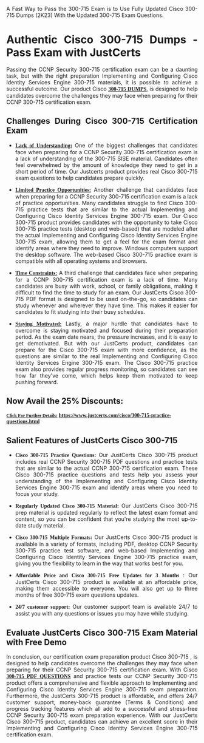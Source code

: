 <p dir="auto" style="text-align: justify;">A Fast Way to Pass the 300-715 Exam is to Use Fully Updated Cisco 300-715 Dumps (2K23) With the Updated 300-715 Exam Questions.</p>

<h1 style="text-align: justify;"><strong>Authentic Cisco 300-715 Dumps - Pass Exam with JustCerts</strong></h1>

<p style="text-align: justify;">Passing the CCNP Security 300-715 certification exam can be a daunting task, but with the right preparation Implementing and Configuring Cisco Identity Services Engine 300-715 materials, it is possible to achieve a successful outcome. Our product Cisco <strong><a href="https://www.justcerts.com/cisco/300-715-practice-questions.html"><span style="font-family:Georgia,serif;"><u>300-715 DUMPS</u></span></a></strong>, is designed to help candidates overcome the challenges they may face when preparing for their CCNP 300-715 certification exam.</p>

<h2 style="text-align: justify;"><strong>Challenges During Cisco 300-715 Certification Exam</strong></h2>

<ul>
	<li style="text-align: justify;"><u><span style="font-family:Georgia,serif;"><strong>Lack of Understanding:</strong></span></u> One of the biggest challenges that candidates face when preparing for a CCNP Security 300-715 certification exam is a lack of understanding of the 300-715 SISE material. Candidates often feel overwhelmed by the amount of knowledge they need to get in a short period of time. Our Justcerts product provides real Cisco 300-715 exam questions to help candidates prepare quickly.</li>
</ul>

<ul>
	<li style="text-align: justify;"><u><span style="font-family:Georgia,serif;"><strong>Limited Practice Opportunities:</strong></span></u> Another challenge that candidates face when preparing for a CCNP Security 300-715 certification exam is a lack of practice opportunities. Many candidates struggle to find Cisco 300-715 practice tests that are similar to the actual Implementing and Configuring Cisco Identity Services Engine 300-715 exam. Our Cisco 300-715 product provides candidates with the opportunity to take Cisco 300-715 practice tests (desktop and web-based) that are modeled after the actual Implementing and Configuring Cisco Identity Services Engine 300-715 exam, allowing them to get a feel for the exam format and identify areas where they need to improve. Windows computers support the desktop software. The web-based Cisco 300-715 practice exam is compatible with all operating systems and browsers.</li>
</ul>

<ul>
	<li style="text-align: justify;"><u><span style="font-family:Georgia,serif;"><strong>Time Constraints:</strong></span></u> A third challenge that candidates face when preparing for a CCNP 300-715 certification exam is a lack of time. Many candidates are busy with work, school, or family obligations, making it difficult to find the time to study for an exam. Our JustCerts Cisco 300-715 PDF format is designed to be used on-the-go, so candidates can study whenever and wherever they have time. This makes it easier for candidates to fit studying into their busy schedules.</li>
</ul>

<ul>
	<li style="text-align: justify;"><u><span style="font-family:Georgia,serif;"><strong>Staying Motivated:</strong></span></u> Lastly, a major hurdle that candidates have to overcome is staying motivated and focused during their preparation period. As the exam date nears, the pressure increases, and it is easy to get demotivated. But with our JustCerts product, candidates can prepare for the Cisco 300-715 exam with more confidence, as the questions are similar to the real Implementing and Configuring Cisco Identity Services Engine 300-715 exam. The Cisco 300-715 practice exam also provides regular progress monitoring, so candidates can see how far they've come, which helps keep them motivated to keep pushing forward.</li>
</ul>

<h2 style="text-align: justify;"><strong>Now Avail the 25% Discounts:</strong></h2>

<p><span style="font-size:12px;"><u><span style="font-family:Georgia,serif;"><strong>Click For Further Details:</strong></span></u></span><span style="font-size:14px;"><span style="font-family:Georgia,serif;"><strong> <a href="https://www.justcerts.com/cisco/300-715-practice-questions.html">https://www.justcerts.com/cisco/300-715-practice-questions.html</a></strong></span></span></p>

<h2 style="text-align: justify;"><strong>Salient Features of JustCerts Cisco 300-715</strong></h2>

<ul>
	<li style="text-align: justify;"><span style="font-family:Georgia,serif;"><strong>Cisco 300-715 Practice Questions:</strong></span> Our JustCerts Cisco 300-715 product includes real CCNP Security 300-715 PDF questions and practice tests that are similar to the actual CCNP 300-715 certification exam. These Cisco 300-715 practice questions and tests help you assess your understanding of the Implementing and Configuring Cisco Identity Services Engine 300-715 exam and identify areas where you need to focus your study.</li>
</ul>

<ul>
	<li style="text-align: justify;"><span style="font-family:Georgia,serif;"><strong>Regularly Updated Cisco 300-715 Material:</strong></span> Our JustCerts Cisco 300-715 prep material is updated regularly to reflect the latest exam format and content, so you can be confident that you're studying the most up-to-date study material.</li>
</ul>

<ul>
	<li style="text-align: justify;"><span style="font-family:Georgia,serif;"><strong>Cisco 300-715 Multiple Formats:</strong></span> Our JustCerts Cisco 300-715 product is available in a variety of formats, including PDF, desktop CCNP Security 300-715 practice test software, and web-based Implementing and Configuring Cisco Identity Services Engine 300-715 practice exam, giving you the flexibility to learn in the way that works best for you.</li>
</ul>

<ul>
	<li style="text-align: justify;"><span style="font-family:Georgia,serif;"><strong>Affordable Price and Cisco 300-715 Free Updates for 3 Months</strong></span> : Our JustCerts Cisco 300-715 product is available at an affordable price, making them accessible to everyone. You will also get up to three months of free 300-715 exam questions updates.</li>
</ul>

<ul>
	<li style="text-align: justify;"><span style="font-family:Georgia,serif;"><strong>24/7 customer support:</strong></span> Our customer support team is available 24/7 to assist you with any questions or issues you may have while studying.</li>
</ul>

<h2 style="text-align: justify;"><strong>Evaluate JustCerts Cisco 300-715 Exam Material with Free Demo</strong></h2>

<p style="text-align: justify;">In conclusion, our certification exam preparation product Cisco 300-715 , is designed to help candidates overcome the challenges they may face when preparing for their CCNP Security 300-715 certification exam. With Cisco <a href="https://www.justcerts.com/cisco/300-715-practice-questions.html"><u><strong><span style="font-family:Georgia,serif;">300-715 PDF QUESTIONS</span></strong></u></a> and practice tests our CCNP Security 300-715 product offers a comprehensive and flexible approach to Implementing and Configuring Cisco Identity Services Engine 300-715 exam preparation. Furthermore, the JustCerts 300-715 product is affordable, and offers 24/7 customer support, money-back guarantee (Terms & Conditions) and progress tracking features which all add to a successful and stress-free CCNP Security 300-715 exam preparation experience. With our JustCerts Cisco 300-715 product, candidates can achieve an excellent score in their Implementing and Configuring Cisco Identity Services Engine 300-715 certification exam.</p>
